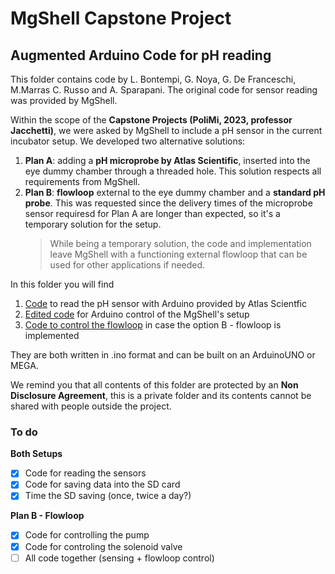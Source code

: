 # MgShell Capstone Project 
## Augmented Arduino Code for pH reading 
This folder contains code by L. Bontempi, G. Noya, G. De Franceschi, M.Marras C. Russo and A. Sparapani. The original code for sensor reading was provided by MgShell.

Within the scope of the **Capstone Projects (PoliMi, 2023, professor Jacchetti)**, we were asked by MgShell to include a pH sensor in the current incubator setup. We developed two alternative solutions:
1. **Plan A**: adding a **pH microprobe by Atlas Scientific**, inserted into the eye dummy chamber through a threaded hole. This solution respects all requirements from MgShell. 
2. **Plan B**: **flowloop** external to the eye dummy chamber and a **standard pH probe**. This was requested since the delivery times of the microprobe sensor requiresd for Plan A are longer than expected, so it's a temporary solution for the setup. 
    > While being a temporary solution, the code and implementation leave MgShell with a functioning external flowloop that can be used for other applications if needed. 

In this folder you will find
1. [Code](/MgShell_Capstone_2023/arduino_UNO_pH_sample_code/arduino_UNO_pH_sample_code.ino) to read the pH sensor with Arduino provided by Atlas Scientfic 
2. [Edited code](/MgShell_Capstone_2023/codiceincubatoriLTMP/codiceincubatoriLTMP.ino) for Arduino control of the MgShell's setup
3. [Code to control the flowloop](/MgShell_Capstone_2023/main/main.ino) in case the option B - flowloop is implemented

They are both written in .ino format and can be built on an ArduinoUNO or MEGA. 

We remind you that all contents of this folder are protected by an **Non Disclosure Agreement**, this is a private folder and its contents cannot be shared with people outside the project.

### To do
**Both Setups**
- [x] Code for reading the sensors
- [x] Code for saving data into the SD card 
- [x] Time the SD saving (once, twice a day?)

**Plan B - Flowloop**
- [x] Code for controlling the pump 
- [x] Code for controling the solenoid valve 
- [ ] All code together (sensing + flowloop control)
